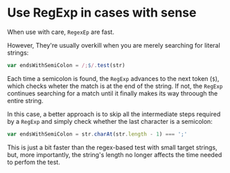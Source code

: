 # Use RegExp in cases with sense

When use with care, `RegexEp` are fast.

However, They're usually overkill when you are merely searching for literal strings:

```js
var endsWithSemiColon = /;$/.test(str)
```

Each time a semicolon is found, the `RegExp` advances to the next token (`$`), which checks wheter the match is at the end of the string. If not, the `RegExp` continues searching for a match until it finally makes its way throough the entire string.

In this case, a better approach is to skip all the intermediate steps required by a `RegExp` and simply check whether the last character is a semicolon:

```js
var endsWithSemiColon = str.charAt(str.length - 1) === ';'
```

This is just a bit faster than the regex-based test with small target strings, but, more importantly, the string's length no longer affects the time needed to perfom the test.
